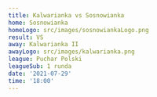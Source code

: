 ```yaml
---
title: Kalwarianka vs Sosnowianka
home: Sosnowianka
homeLogo: src/images/sosnowiankaLogo.png
result: VS
away: Kalwarianka II
awayLogo: src/images/kalwarianka.png
league: Puchar Polski
leagueSub: 1 runda
date: '2021-07-29'
time: '18:00'
---
```

